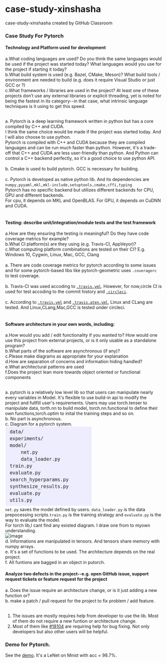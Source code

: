 # case-study-xinshasha
case-study-xinshasha created by GitHub Classroom

### Case Study For Pytorch
#### Technology and Platform used for development
a.What coding languages are used? Do you think the same languages would be used if the project was started today? What languages would you use for the project if starting it today?<br>
b.What build system is used (e.g. Bazel, CMake, Meson)? What build tools / environment are needed to build (e.g. does it require Visual Studio or just GCC or ?)<br>
c.What frameworks / libraries are used in the project? At least one of these projects don’t use any external libraries or explicit threading, yet is noted for being the fastest in its category--in that case, what intrinsic language techniques is it using to get this speed.<br><br>

a. Pytorch is a deep learning framework written in python but has a core compiled by C++ and CUDA. <br>
I think the same choice would be made if the project was started today. And I will also choose to use python.<br>
Pytorch is compiled with C++ and CUDA because they are compiled languages and can be run much faster than python. However, it's a trade-off that C++ and CUDA are less user-friendly than python.
And Python can control a C++ backend perfectly, so it's a good choice to use python API.<br><br>
b. Cmake is used to build pytorch. GCC is necessary for building.<br><br>
c. Pytorch is developed as native python lib. And its dependencies are ```numpy,pyyaml,mkl,mkl-include,setuptools,cmake,cffi,typing```<br>
Pytorch has no specific backend but utilizes different backends for CPU, GPU and different backends.<br>
For cpu, it depends on MKL and OpenBLAS. For GPU, it depends on CuDNN and CUDA.<br><br>

#### Testing: describe unit/integration/module tests and the test framework
a.How are they ensuring the testing is meaningful? Do they have code coverage metrics for example?<br>
b.What CI platform(s) are they using (e.g. Travis-CI, AppVeyor)?<br>
c.What computing platform combinations are tested on their CI? E.g. Windows 10, Cygwin, Linux, Mac, GCC, Clang<br>
<br>
a. There are code coverage metrics for pytorch according to some issues and for some pytorch-based libs like pytorch-geometric uses ```.coveragerc``` to test coverage.<br><br>
b. Travis-CI was used accoding to [```.travis.yml```](https://github.com/pytorch/pytorch/blob/master/.travis.yml). However, for now,circle CI is used for test accoding to the commit history and [```.circleci```](https://github.com/pytorch/pytorch/tree/master/.circleci).<br><br>
c. According to  [```.travis.yml```](https://github.com/pytorch/pytorch/blob/master/.travis.yml) and [```.travis.aten.yml```](https://github.com/pytorch/pytorch/blob/master/.travis.aten.yml), Linux and CLang are tested.
And Linux,CLang,Mac,GCC is tested under circleci.<br><br>

#### Software architecture in your own words, including:
a.How would you add / edit functionality if you wanted to? How would one use this project from external projects, or is it only usable as a standalone program?<br>
b.What parts of the software are asynchronous (if any)?<br>
c.Please make diagrams as appropriate for your explanation<br>
d.How are separation of concerns and information hiding handled?<br>
e.What architectural patterns are used<br>
f.Does the project lean more towards object oriented or functional components<br><br>

a. pytorch is a relatively low level lib so that users can manipulate nearly every variables in Model. It's flexible to use build-in api to modify the project and fullfill user's requirements.
Users may use torch.tenser to manipulate data, torth.nn to build model, torch.nn.functional to define their own functions,torch.optim to inital the training steps and so on.<br>
b. No part is asynchronous.<br>
c. Diagram for a pytorch system.<br>
![image](https://github.com/ec500-software-engineering/case-study-xinshasha/blob/master/Pytorch_Structure.png)<br>
```net.py``` saves the model defined by users. ```data_loader.py``` is the data prepocessing scripts.```train.py``` is the training strategy and ```evaluate.py``` is the way to evaluate the model.<br>
For torch lib,I cant find any existed diagram. I draw one from to myown understanding.<br>
![image](https://github.com/ec500-software-engineering/case-study-xinshasha/blob/master/Torch.png)<br>
d. Informations are manipulated in tensors. And tensors share memory with numpy arrays.<br>
e. It's a set of functions to be used. The architecture depends on the real project.<br>
f. All funtions are bagged in an object in putorch.

#### Analyze two defects in the project--e.g. open GitHub issue, support request tickets or feature request for the project<br>
a. Does the issue require an architecture change, or is it just adding a new function or?<br>
b. make a patch / pull request for the project to fix problem / add feature.<br>
<br>
1. The issues are mostly requires help from developer to use the lib. Most of them do not require a new funtion or architecture change.<br>
2. Most of them like [#18104](https://github.com/pytorch/pytorch/issues/18104) are requiring help for bug fixing. Not only developers but also other users will be helpful.<br>
### Demo for Pytorch.<br>
See the [demo](https://github.com/ec500-software-engineering/case-study-xinshasha/blob/master/Demo_Torch.ipynb).
It's a LeNet on Mnist with acc = 98.7%.





